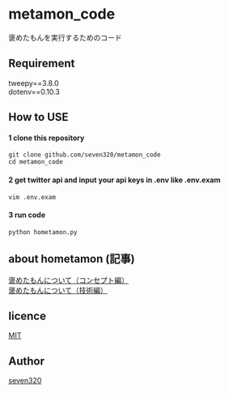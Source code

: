 # metamon_code
褒めたもんを実行するためのコード

## Requirement
tweepy==3.8.0  
dotenv==0.10.3

## How to USE

#### 1 clone this repository
~~~
git clone github.com/seven320/metamon_code
cd metamon_code
~~~
#### 2 get twitter api and input your api keys in .env like .env.exam
~~~
vim .env.exam
~~~
#### 3 run code
~~~
python hometamon.py
~~~

## about hometamon (記事)
[褒めたもんについて（コンセプト編）](https://denden-seven.hatenablog.com/entry/2019/01/09/131220)  
[褒めたもんについて（技術編）](https://denden-seven.hatenablog.com/entry/2019/01/09/130437)  

## licence
[MIT](https://github.com/tcnksm/tool/blob/master/LICENCE)

## Author
[seven320](https://github.com/seven320)
